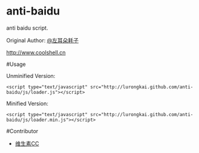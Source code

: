 anti-baidu
==========

anti baidu script.

Original Author: [@左耳朵耗子](http://weibo.com/haoel)

http://www.coolshell.cn

#Usage

Unminified Version:

	<script type="text/javascript" src="http://lurongkai.github.com/anti-baidu/js/loader.js"></script>

Minified Version:
	
	<script type="text/javascript" src="http://lurongkai.github.com/anti-baidu/js/loader.min.js"></script>
	
#Contributor

* [维生素CC](http://weibo.com/fanweixiao)
